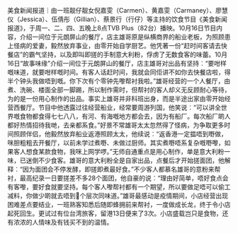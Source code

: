 美食新闻报道｜由一班靓仔靓女倪嘉雯（Carmen）、黄嘉雯（Carmaney）、廖慧仪（Jessica）、伍倩彤（Gillian）、蔡景行（行仔）等主持的饮食节目《美食新闻报道》，于周一、二、四、五晚上8点TVB Plus（82台）播映。10月16日节目内容，介绍一间位于元朗屏山的餐厅，店主雄哥原是纵横商界的船业老板，为照顾患上怪病的爱妻，毅然放弃事业，由零开始自学厨艺。他凭著一份“赶时间客请去快餐店”的霸气坚持，以及即叫即搓的手制意大利粉，俘虏了无数食客的味蕾。10月16日“故事味缘”介绍一间位于元朗屏山的餐厅，店主雄哥对出品有坚持︰“要咁样嘅味道，就要咁样嘅时间。有客人话赶时间，我就会同佢讲不如你去快餐店啦，得半个钟头我做唔到嘅。你下次有个零钟先嚟帮衬我啦。”雄哥经营的一个人餐厅，由煮、洗碗、楼面全部一脚踢，所以制作需时，但帮衬的客人却义无反顾耐心等待，为的是一份用心制作的出品。事实上雄哥并非科班出身，而是半途出家由零开始经营西餐厅。节目中他透露过往经营船业，经常要周游列国，他笑说︰“可以讲全世界嘅食物都食得七七八八，有河、有海嘅地方都会去，因为有船厂。每次船厂啲人都好热情招待我哋，去亲都系食。”好景不常雄哥太太忽然得了怪病，为争取更多时间照顾伴侣，他毅然放弃船业返港照顾太太，他续说︰“返香港一定揾唔到嘢做，咪胆粗粗去开餐厅，以前未学过煮嘢、未做过厨师。其实煮嘢唔系复杂嘅嘢嚟，如果客人想食某款食物，我咪上网学啰。”无师自通重点是用心制作，单是意大利粉一味，已迷倒不少食客。雄哥的意大利粉全是自家出品，点餐后才开始搓面团，他解释︰“因为面团会不停发酵，即搓即煮最好食。”不少客人都慕名雄哥的意粉来帮衬，最高纪录一日要搓差不多28个面团，他自豪的说︰“理由好简单，唔好食点会有客嚟，要好食就要坚持。每个客人嚟帮衬都有一个期望，所以要做足唔可以偷工减料，你做少啲就去唔到𠮶个层次同味道。”雄哥最感动是疫情期间，小店经营出现困难差点要结业，一班熟客知悉后随即蜂拥前来帮衬，一度做成长龙，终于令小店起死回生。更试过有位台湾旅客，留港13日便来了3次。小店盛载岂只是食物，还有浓浓的人情味及有钱买不到的温情。